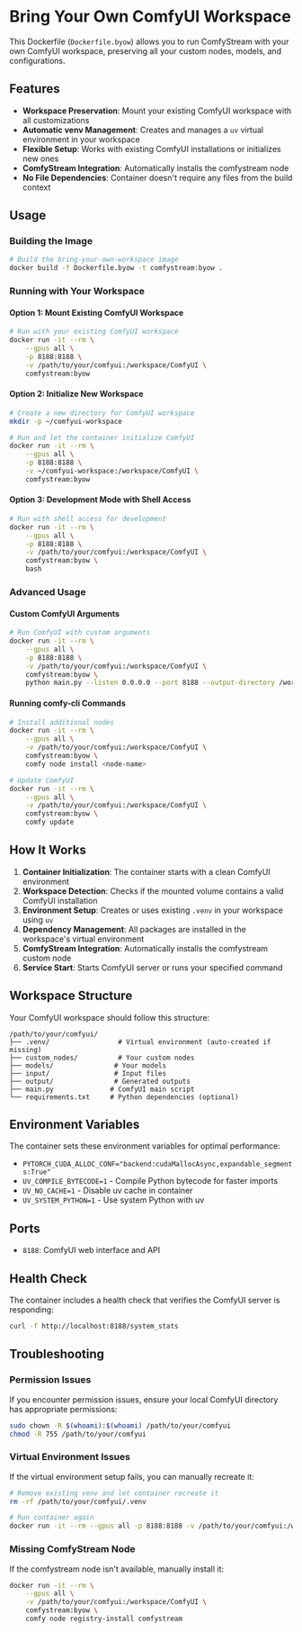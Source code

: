 # Bring Your Own ComfyUI Workspace

This Dockerfile (`Dockerfile.byow`) allows you to run ComfyStream with your own ComfyUI workspace, preserving all your custom nodes, models, and configurations.

## Features

- **Workspace Preservation**: Mount your existing ComfyUI workspace with all customizations
- **Automatic venv Management**: Creates and manages a `uv` virtual environment in your workspace
- **Flexible Setup**: Works with existing ComfyUI installations or initializes new ones
- **ComfyStream Integration**: Automatically installs the comfystream node
- **No File Dependencies**: Container doesn't require any files from the build context

## Usage

### Building the Image

```bash
# Build the bring-your-own-workspace image
docker build -f Dockerfile.byow -t comfystream:byow .
```

### Running with Your Workspace

#### Option 1: Mount Existing ComfyUI Workspace

```bash
# Run with your existing ComfyUI workspace
docker run -it --rm \
    --gpus all \
    -p 8188:8188 \
    -v /path/to/your/comfyui:/workspace/ComfyUI \
    comfystream:byow
```

#### Option 2: Initialize New Workspace

```bash
# Create a new directory for ComfyUI workspace
mkdir -p ~/comfyui-workspace

# Run and let the container initialize ComfyUI
docker run -it --rm \
    --gpus all \
    -p 8188:8188 \
    -v ~/comfyui-workspace:/workspace/ComfyUI \
    comfystream:byow
```

#### Option 3: Development Mode with Shell Access

```bash
# Run with shell access for development
docker run -it --rm \
    --gpus all \
    -p 8188:8188 \
    -v /path/to/your/comfyui:/workspace/ComfyUI \
    comfystream:byow \
    bash
```

### Advanced Usage

#### Custom ComfyUI Arguments

```bash
# Run ComfyUI with custom arguments
docker run -it --rm \
    --gpus all \
    -p 8188:8188 \
    -v /path/to/your/comfyui:/workspace/ComfyUI \
    comfystream:byow \
    python main.py --listen 0.0.0.0 --port 8188 --output-directory /workspace/ComfyUI/output
```

#### Running comfy-cli Commands

```bash
# Install additional nodes
docker run -it --rm \
    --gpus all \
    -v /path/to/your/comfyui:/workspace/ComfyUI \
    comfystream:byow \
    comfy node install <node-name>

# Update ComfyUI
docker run -it --rm \
    --gpus all \
    -v /path/to/your/comfyui:/workspace/ComfyUI \
    comfystream:byow \
    comfy update
```

## How It Works

1. **Container Initialization**: The container starts with a clean ComfyUI environment
2. **Workspace Detection**: Checks if the mounted volume contains a valid ComfyUI installation
3. **Environment Setup**: Creates or uses existing `.venv` in your workspace using `uv`
4. **Dependency Management**: All packages are installed in the workspace's virtual environment
5. **ComfyStream Integration**: Automatically installs the comfystream custom node
6. **Service Start**: Starts ComfyUI server or runs your specified command

## Workspace Structure

Your ComfyUI workspace should follow this structure:

```
/path/to/your/comfyui/
├── .venv/                 # Virtual environment (auto-created if missing)
├── custom_nodes/          # Your custom nodes
├── models/               # Your models
├── input/                # Input files
├── output/               # Generated outputs
├── main.py              # ComfyUI main script
└── requirements.txt     # Python dependencies (optional)
```

## Environment Variables

The container sets these environment variables for optimal performance:

- `PYTORCH_CUDA_ALLOC_CONF="backend:cudaMallocAsync,expandable_segments:True"`
- `UV_COMPILE_BYTECODE=1` - Compile Python bytecode for faster imports
- `UV_NO_CACHE=1` - Disable uv cache in container
- `UV_SYSTEM_PYTHON=1` - Use system Python with uv

## Ports

- `8188`: ComfyUI web interface and API

## Health Check

The container includes a health check that verifies the ComfyUI server is responding:

```bash
curl -f http://localhost:8188/system_stats
```

## Troubleshooting

### Permission Issues

If you encounter permission issues, ensure your local ComfyUI directory has appropriate permissions:

```bash
sudo chown -R $(whoami):$(whoami) /path/to/your/comfyui
chmod -R 755 /path/to/your/comfyui
```

### Virtual Environment Issues

If the virtual environment setup fails, you can manually recreate it:

```bash
# Remove existing venv and let container recreate it
rm -rf /path/to/your/comfyui/.venv

# Run container again
docker run -it --rm --gpus all -p 8188:8188 -v /path/to/your/comfyui:/workspace/ComfyUI comfystream:byow
```

### Missing ComfyStream Node

If the comfystream node isn't available, manually install it:

```bash
docker run -it --rm \
    --gpus all \
    -v /path/to/your/comfyui:/workspace/ComfyUI \
    comfystream:byow \
    comfy node registry-install comfystream
```
